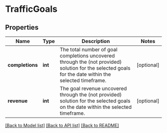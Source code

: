 # TrafficGoals

## Properties
Name | Type | Description | Notes
------------ | ------------- | ------------- | -------------
**completions** | **int** | The total number of goal completions uncovered through the (not provided) solution for the selected goals for the date within the selected timeframe. | [optional] 
**revenue** | **int** | The goal revenue uncovered through the (not provided) solution for the selected goals on the date within the selected timeframe. | [optional] 

[[Back to Model list]](../README.md#documentation-for-models) [[Back to API list]](../README.md#documentation-for-api-endpoints) [[Back to README]](../README.md)

